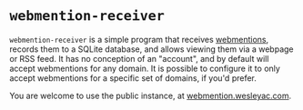 # `webmention-receiver`

`webmention-receiver` is a simple program that receives [webmentions](https://indieweb.org/Webmention), records them to a SQLite database, and allows viewing them via a webpage or RSS feed. It has no conception of an "account", and by default will accept webmentions for any domain. It is possible to configure it to only accept webmentions for a specific set of domains, if you'd prefer.

You are welcome to use the public instance, at [webmention.wesleyac.com](https://webmention.wesleyac.com/).
